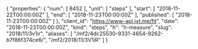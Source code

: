 {
  "properties": {
    "num": [
      8452
    ],
    "unit": [
      "steps"
    ],
    "start": [
      "2018-11-22T00:00:00Z"
    ],
    "end": [
      "2018-11-23T00:00:00Z"
    ],
    "published": [
      "2018-11-23T00:00:00Z"
    ]
  },
  "client_id": "https://www-api.jvt.me/fit",
  "date": "2018-11-23T00:00:00Z",
  "kind": "steps",
  "h": "h-measure",
  "slug": "2018/11/3v1ir",
  "aliases": [
    "/mf2/4dc25530-9331-4654-9262-b7f86f374ce6/",
    "/mf2/2018/11/3V1iR"
  ]
}
